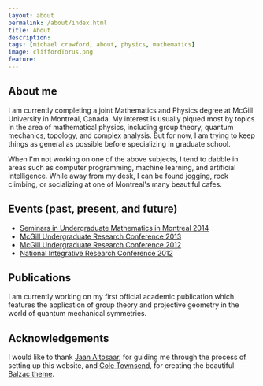 ```yaml
---
layout: about
permalink: /about/index.html
title: About
description: 
tags: [michael crawford, about, physics, mathematics]
image: cliffordTorus.png
feature: 
---
```


## About me
I am currently completing a joint Mathematics and Physics degree at McGill University in Montreal, Canada. My interest is usually piqued most by topics in the area of mathematical physics, including group theory, quantum mechanics, topology, and complex analysis. But for now, I am trying to keep things as general as possible before specializing in graduate school.

When I'm not working on one of the above subjects, I tend to dabble in areas such as computer programming, machine learning, and artificial intelligence. While away from my desk, I can be found jogging, rock climbing, or socializing at one of Montreal's many beautiful cafes. 

## <center><a href="https://twitter.com/michaelcrwfrd"><i class="fa fa-twitter"></i></a><i class="fa fa-github-square"></i></center>




## Events (past, present, and future)
* [Seminars in Undergraduate Mathematics in Montreal 2014](http://summ.math.uqam.ca/?lang=en)
* [McGill Undergraduate Research Conference 2013](https://www.mcgill.ca/science/research/ours/urc/2013)
* [McGill Undergraduate Research Conference 2012](http://www.mcgill.ca/science/research/ours/urc/2012)
* [National Integrative Research Conference 2012](http://www.nircmcgill.com/2012.php)

## Publications
I am currently working on my first official academic publication which features the application of group theory and projective geometry in the world of quantum mechanical symmetries.  

## Acknowledgements

I would like to thank [Jaan Altosaar](https://twitter.com/thejaan), for guiding me through the process of setting up this website, and [Cole Townsend](https://twitter.com/twnsndco), for creating the beautiful [Balzac theme](http://jekyllthemes.org/themes/balzac/).



